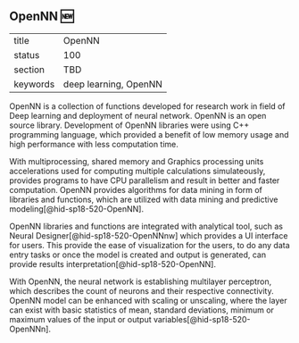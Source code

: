 ﻿## OpenNN :new:


|          |        |
| -------- | ------ |
| title    | OpenNN |
| status   | 100     |
| section  | TBD    |
| keywords | deep learning, OpenNN    |

OpenNN is a collection of functions developed for research work in field of 
Deep learning and deployment of neural network. OpenNN is an open 
source library. Development of OpenNN libraries were using C++ programming 
language, which provided a benefit of low memory usage and high performance 
with less computation time. 

With multiprocessing, shared memory and Graphics processing units accelerations
used for computing multiple calculations simulateously, provides programs to have 
CPU parallelism and result in better and faster computation. OpenNN provides 
algorithms for data mining in form of libraries and functions, which are 
utilized with data mining and predictive modeling[@hid-sp18-520-OpenNN]. 

OpenNN libraries and functions are integrated with analytical tool, such as  
Neural Designer[@hid-sp18-520-OpenNNnw] which provides a UI interface for users.
This provide the ease of visualization for the users, to do any data entry tasks 
or once the model is created and output is generated, can provide results 
interpretation[@hid-sp18-520-OpenNN].

With OpenNN, the neural network is establishing multilayer perceptron, which 
describes the count of neurons and their respective connectivity. OpenNN 
model can be enhanced with scaling or unscaling, where the layer can exist 
with basic statistics of mean, standard deviations, minimum or maximum 
values of the input or output variables[@hid-sp18-520-OpenNNn].
